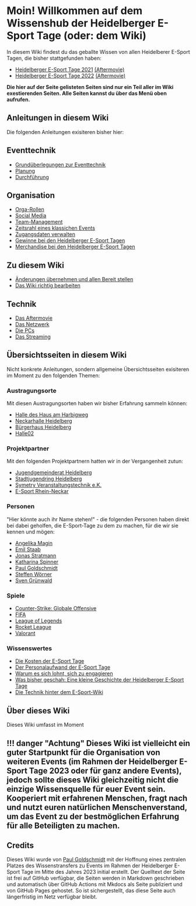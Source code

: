 # Moin! Willkommen auf dem Wissenshub der Heidelberger E-Sport Tage (oder: dem Wiki)

In diesem Wiki findest du das geballte Wissen von allen Heidelberer E-Sport Tagen, die bisher stattgefunden haben:

* [Heidelberger E-Sport Tage 2021](events/esporttage2021.md) [(Aftermovie)](https://www.youtube.com/watch?v=hgW-Nj9en6I)
* [Heidelberger E-Sport Tage 2022](events/esporttage2022.md) [(Aftermovie)](https://www.youtube.com/watch?v=k5y1RATkXUo)

**Die hier auf der Seite gelisteten Seiten sind nur ein Teil aller im Wiki exestierenden Seiten. Alle Seiten kannst du über das Menü oben aufrufen.**

## Anleitungen in diesem Wiki
Die folgenden Anleitungen exisiteren bisher hier:

## Eventtechnik

* [Grundüberlegungen zur Eventtechnik](./anleitungen/eventtechnik/grundueberlegungen.md)
* [Planung](./anleitungen/eventtechnik/planung.md)
* [Durchführung](./anleitungen/eventtechnik/durchfuehrung.md)

## Organisation

* [Orga-Rollen](./anleitungen/organisation/orga-rollen.md)
* [Social Media](./anleitungen/organisation/social-media.md)
* [Team-Management](./anleitungen/organisation/team-management.md)
* [Zeitsrahl eines klassichen Events](./anleitungen/organisation/zeitstrahl-event.md)
* [Zugangsdaten verwalten](./anleitungen/organisation/zugangsdaten-verwalten.md)
* [Gewinne bei den Heidelberger E-Sport Tagen](./anleitungen/organisation/gewinne.md)
* [Merchandise bei den Heidelberger E-Sport Tagen](./anleitungen/organisation/merchandise.md)

## Zu diesem Wiki

* [Änderungen übernehmen und allen Bereit stellen](./anleitungen/wiki/aenderungen-uebernehmen.md)
* [Das Wiki richtig bearbeiten](./anleitungen/wiki/richtig-bearbeiten.md)

## Technik

* [Das Aftermovie](./anleitungen/technik/aftermoviesetup.md)
* [Das Netzwerk](./anleitungen/technik/netzwerksetup.md)
* [Die PCs](./anleitungen/technik/pcsetup.md)
* [Das Streaming](./anleitungen/technik/streamingsetup.md)

## Übersichtsseiten in diesem Wiki
Nicht konkrete Anleitungen, sondern allgemeine Übersichtsseiten exisiteren im Moment zu den folgenden Themen:

### Austragungsorte

Mit diesen Austragungsorten haben wir bisher Erfahrung sammeln können:
* [Halle des Haus am Harbigweg](./uebersicht/orte/heidelberg-stadtjugendring.md)
* [Neckarhalle Heidelberg](./uebersicht/orte/heidelberg-neckarhalle.md)
* [Bürgerhaus Heidelberg](./uebersicht/orte/heidelberg-buergerhaus.md)
* [Halle02](./uebersicht/orte/heidelberg-halle02.md)

### Projektpartner

Mit den folgenden Projektpartnern hatten wir in der Vergangenheit zutun:

* [Jugendgemeinderat Heidelberg](./uebersicht/partner/heidelberg-jugendgemeinderat.md)
* [Stadtjugendring Heidelberg](./uebersicht/partner/heidelberg-stadtjugendring.md)
* [Symetry Veranstaltungstechnik e.K.](./uebersicht/partner/heidelberg-symetry-veranstaltungstechnik.md)
* [E-Sport Rhein-Neckar](./uebersicht/partner/mannheim-esportrheinneckar.md)

### Personen

"Hier könnte auch ihr Name stehen!" - die folgenden Personen haben direkt bei dabei geholfen, die E-Sport-Tage zu dem zu machen, für die wir sie kennen und mögen:

* [Angelika Magin](./uebersicht/personen/angelikamagin.md)
* [Emil Staab](./uebersicht/personen/emilstaab.md)
* [Jonas Stratmann](./uebersicht/personen/jonasstratmann.md)
* [Katharina Spinner](./uebersicht/personen/katharinaspinner.md)
* [Paul Goldschmidt](./uebersicht/personen/paulgoldschmidt.md)
* [Steffen Wörner](./uebersicht/personen/steffenwoerner.md)
* [Sven Grünwald](./uebersicht/personen/svengrunwald.md)

### Spiele

* [Counter-Strike: Globale Offensive](./uebersicht/spiele/csgo.md)
* [FIFA](./uebersicht/spiele/fifa.md)
* [League of Legends](./uebersicht/spiele/league-of-legends.md)
* [Rocket League](./uebersicht/spiele/rocketleague.md)
* [Valorant](./uebersicht/spiele/valorant.md)

### Wissenswertes

* [Die Kosten der E-Sport Tage](./uebersicht/wissenswertes/kosten-esporttage.md)
* [Der Personalaufwand der E-Sport Tage](./uebersicht/wissenswertes/personalaufwand.md)
* [Warum es sich lohnt, sich zu engagieren](./uebersicht/wissenswertes/warum-engagieren.md)
* [Was bisher geschah: Eine kleine Geschichte der Heidelberger E-Sport Tage](./uebersicht/wissenswertes/was-bisher-geschah.md)
* [Die Technik hinter dem E-Sport-Wiki](./uebersicht/wissenswertes/technik-des-wikis.md)

## Über dieses Wiki
Dieses Wiki umfasst im Moment

!!! danger "Achtung"
        Dieses Wiki ist vielleicht ein guter Startpunkt für die Organisation von weiteren Events (im Rahmen der Heidelberger E-Sport Tage 2023 oder für ganz andere Events), jedoch sollte dieses Wiki gleichzeitig nicht die einzige Wissensquelle für euer Event sein. Kooperiert mit erfahrenen Menschen, fragt nach und nutzt euren natürlichen Menschenverstand, um das Event zu der bestmöglichen Erfahrung für alle Beteiligten zu machen.
---

## Credits
Dieses Wiki wurde von [Paul Goldschmidt](https://paul-goldschmidt.de/) mit der Hoffnung eines zentralen Platzes des Wissenstransfers zu Events im Rahmen der Heidelberger E-Sport Tage im Mitte des Jahres 2023 initial erstellt. Der Quelltext der Seite ist frei auf GitHub verfügbar, die Seiten werden in Markdown geschrieben und automatisch über GitHub Actions mit Mkdocs als Seite publiziert und von GitHub Pages gehostet. So ist sichergestellt, das diese Seite auch längerfristig im Netz verfügbar bleibt.
